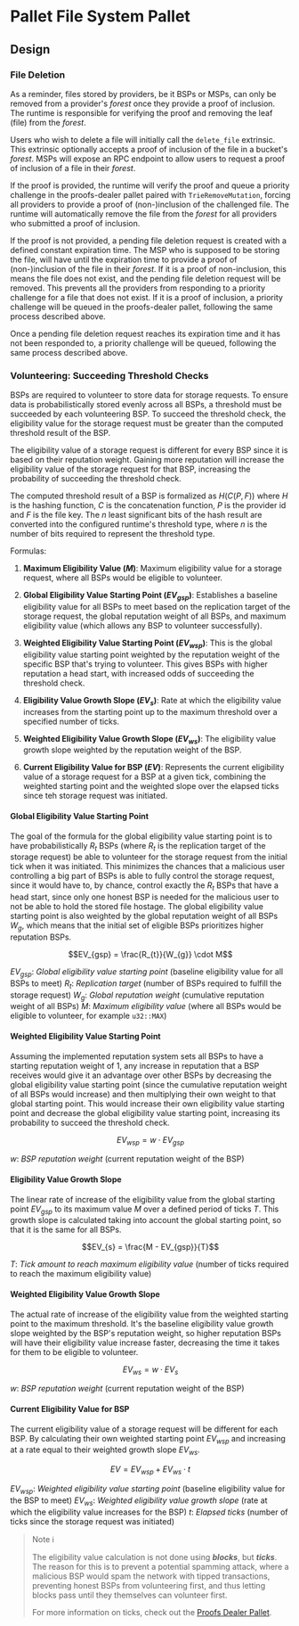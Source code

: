 # Pallet File System Pallet

## Design

### File Deletion

As a reminder, files stored by providers, be it BSPs or MSPs, can only be removed from a provider's _forest_ once they provide a proof of inclusion. The runtime is responsible for verifying the proof and removing the leaf (file) from the _forest_.

Users who wish to delete a file will initially call the `delete_file` extrinsic. This extrinsic optionally accepts a proof of inclusion of the file in a bucket's _forest_. MSPs will expose an RPC endpoint to allow users to request a proof of inclusion of a file in their _forest_.

If the proof is provided, the runtime will verify the proof and queue a priority challenge in the proofs-dealer pallet paired with `TrieRemoveMutation`, forcing all providers to provide a proof of (non-)inclusion of the challenged file. The runtime will automatically remove the file from the _forest_ for all providers who submitted a proof of inclusion.

If the proof is not provided, a pending file deletion request is created with a defined constant expiration time. The MSP who is supposed to be storing the file, will have until the expiration time to provide a proof of (non-)inclusion of the file in their _forest_. If it is a proof of non-inclusion, this means the file does not exist, and the pending file deletion request will be removed. This prevents all the providers from responding to a priority challenge for a file that does not exist. If it is a proof of inclusion, a priority challenge will be queued in the proofs-dealer pallet, following the same process described above.

Once a pending file deletion request reaches its expiration time and it has not been responded to, a priority challenge will be queued, following the same process described above.

### Volunteering: Succeeding Threshold Checks

BSPs are required to volunteer to store data for storage requests. To ensure data is probabilistically stored evenly across all BSPs, a threshold must be succeeded by each volunteering BSP.
To succeed the threshold check, the eligibility value for the storage request must be greater than the computed threshold result of the BSP.

The eligibility value of a storage request is different for every BSP since it is based on their reputation weight. Gaining more reputation will increase the eligibility value of the storage request for that BSP, increasing the probability of succeeding the threshold check.

The computed threshold result of a BSP is formalized as $H(C(P, F))$ where $H$ is the hashing function, $C$ is the concatenation function, $P$ is the provider id and $F$ is the file key.
The $n$ least significant bits of the hash result are converted into the configured runtime's threshold type, where $n$ is the number of bits required to represent the threshold type.

Formulas:

1. **Maximum Eligibility Value ($M$)**: Maximum eligibility value for a storage request, where all BSPs would be eligible to volunteer.

2. **Global Eligibility Value Starting Point ($EV_{gsp}$)**: Establishes a baseline eligibility value for all BSPs to meet based on the replication target of the storage request, the global reputation weight of all BSPs, and maximum eligibility value (which allows any BSP to volunteer successfully).

3. **Weighted Eligibility Value Starting Point ($EV_{wsp}$)**: This is the global eligibility value starting point weighted by the reputation weight of the specific BSP that's trying to volunteer. This gives BSPs with higher reputation a head start, with increased odds of succeeding the threshold check.

4. **Eligibility Value Growth Slope ($EV_{s}$)**: Rate at which the eligibility value increases from the starting point up to the maximum threshold over a specified number of ticks.

5. **Weighted Eligibility Value Growth Slope ($EV_{ws}$)**: The eligibility value growth slope weighted by the reputation weight of the BSP.

6. **Current Eligibility Value for BSP ($EV$)**: Represents the current eligibility value of a storage request for a BSP at a given tick, combining the weighted starting point and the weighted slope over the elapsed ticks since teh storage request was initiated.

#### Global Eligibility Value Starting Point

The goal of the formula for the global eligibility value starting point is to have probabilistically $R_{t}$ BSPs (where $R_{t}$ is the replication target of the storage request) be able to volunteer for the storage request from the initial tick when it was initiated. This minimizes the chances that a malicious user controlling a big part of BSPs is able to fully control the storage request, since it would have to, by chance, control exactly the $R_{t}$ BSPs that have a head start, since only one honest BSP is needed for the malicious user to not be able to hold the stored file hostage.
The global eligibility value starting point is also weighted by the global reputation weight of all BSPs $W_{g}$, which means that the initial set of eligible BSPs prioritizes higher reputation BSPs.

$$EV_{gsp} = \frac{R_{t}}{W_{g}} \cdot M$$

$EV_{gsp}$: _Global eligibility value starting point_ (baseline eligibility value for all BSPs to meet)
$R_{t}$: _Replication target_ (number of BSPs required to fulfill the storage request)
$W_{g}$: _Global reputation weight_ (cumulative reputation weight of all BSPs)
$M$: _Maximum eligibility value_ (where all BSPs would be eligible to volunteer, for example `u32::MAX`)

#### Weighted Eligibility Value Starting Point

Assuming the implemented reputation system sets all BSPs to have a starting reputation weight of 1, any increase in reputation that a BSP receives would give it an advantage over other BSPs by decreasing the global eligibility value starting point (since the cumulative reputation weight of all BSPs would increase) and then multiplying their own weight to that global starting point. This would increase their own eligibility value starting point and decrease the global eligibility value starting point, increasing its probability to succeed the threshold check.

$$EV_{wsp} = w \cdot EV_{gsp}$$

$w$: _BSP reputation weight_ (current reputation weight of the BSP)

#### Eligibility Value Growth Slope

The linear rate of increase of the eligibility value from the global starting point $EV_{gsp}$ to its maximum value $M$ over a defined period of ticks $T$.
This growth slope is calculated taking into account the global starting point, so that it is the same for all BSPs.

$$EV_{s} = \frac{M - EV_{gsp}}{T}$$

$T$: _Tick amount to reach maximum eligibility value_ (number of ticks required to reach the maximum eligibility value)

#### Weighted Eligibility Value Growth Slope

The actual rate of increase of the eligibility value from the weighted starting point to the maximum threshold.
It's the baseline eligibility value growth slope weighted by the BSP's reputation weight, so higher reputation BSPs will have their eligibility value increase faster, decreasing the time it takes for them to be eligible to volunteer.

$$EV_{ws} = w \cdot EV_{s}$$

$w$: _BSP reputation weight_ (current reputation weight of the BSP)

#### Current Eligibility Value for BSP

The current eligibility value of a storage request will be different for each BSP. By calculating their own weighted starting point $EV_{wsp}$ and increasing at a rate equal to their weighted growth slope $EV_{ws}$.

$$EV = EV_{wsp} + EV_{ws} \cdot t$$

$EV_{wsp}$: _Weighted eligibility value starting point_ (baseline eligibility value for the BSP to meet)
$EV_{ws}$: _Weighted eligibility value growth slope_ (rate at which the eligibility value increases for the BSP)
$t$: _Elapsed ticks_ (number of ticks since the storage request was initiated)

> Note ℹ️
>
> The eligibility value calculation is not done using _**blocks**_, but _**ticks**_. The reason for this is to prevent a potential spamming attack, where a malicious BSP would spam the network with tipped transactions, preventing honest BSPs from volunteering first, and thus letting blocks pass until they themselves can volunteer first.
>
> For more information on ticks, check out the [Proofs Dealer Pallet](./../proofs-dealer/README.md).
